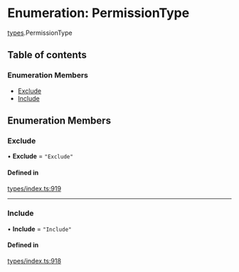 # Enumeration: PermissionType

[types](../wiki/types).PermissionType

## Table of contents

### Enumeration Members

- [Exclude](../wiki/types.PermissionType#exclude)
- [Include](../wiki/types.PermissionType#include)

## Enumeration Members

### Exclude

• **Exclude** = ``"Exclude"``

#### Defined in

[types/index.ts:919](https://github.com/PolymeshAssociation/polymesh-sdk/blob/3d14e829/src/types/index.ts#L919)

___

### Include

• **Include** = ``"Include"``

#### Defined in

[types/index.ts:918](https://github.com/PolymeshAssociation/polymesh-sdk/blob/3d14e829/src/types/index.ts#L918)
